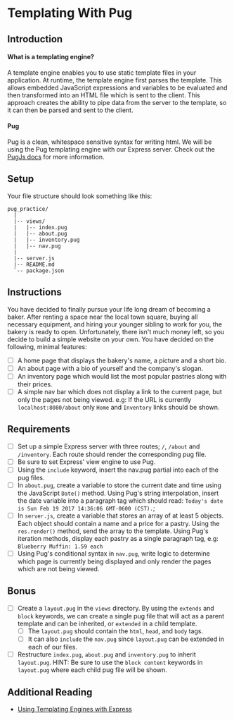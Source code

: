 # Templating With Pug

## Introduction

#### What is a templating engine?

A template engine enables you to use static template files in your application. At runtime, the template engine first parses the template. This allows embedded JavaScript expressions and variables to be evaluated and then transformed into an HTML file which is sent to the client. This approach creates the ability to pipe data from the server to the template, so it can then be parsed and sent to the client.

#### Pug

Pug is a clean, whitespace sensitive syntax for writing html. We will be using the Pug templating engine with our Express server. Check out the [PugJs docs](https://pugjs.org/api/getting-started.html) for more information.

## Setup

Your file structure should look something like this:
```
pug_practice/
  |
  |-- views/
  |   |-- index.pug
  |   |-- about.pug
  |   |-- inventory.pug
  |   |-- nav.pug
  |
  |-- server.js
  |-- README.md
  `-- package.json  
```

## Instructions

You have decided to finally pursue your life long dream of becoming a baker. After renting a space near the local town square, buying all necessary equipment, and hiring your younger sibling to work for you, the bakery is ready to open. Unfortunately, there isn't much money left, so you decide to build a simple website on your own. You have decided on the following, minimal features:

- [ ] A home page that displays the bakery's name, a picture and a short bio.
- [ ] An about page with a bio of yourself and the company's slogan.
- [ ] An inventory page which would list the most popular pastries along with their prices.
- [ ] A simple nav bar which does not display a link to the current page, but only the pages not being viewed.
    e.g: If the URL is currently `localhost:8080/about` only `Home` and `Inventory` links should be shown.

## Requirements

- [ ] Set up a simple Express server with three routes; `/`, `/about` and `/inventory`. Each route should render the corresponding pug file.
- [ ] Be sure to set Express' view engine to use Pug.
- [ ] Using the `include` keyword, insert the nav.pug partial into each of the pug files.
- [ ] In `about.pug`, create a variable to store the current date and time using the JavaScript `Date()` method. Using Pug's string interpolation, insert the date variable into a paragraph tag which should read: `Today's date is Sun Feb 19 2017 14:36:06 GMT-0600 (CST).`;
- [ ] In `server.js`, create a variable that stores an array of at least 5 objects. Each object should contain a name and a price for a pastry. Using the `res.render()` method, send the array to the template. Using Pug's iteration methods, display each pastry as a single paragraph tag, e.g: `Blueberry Muffin: 1.59 each`
- [ ] Using Pug's conditional syntax in `nav.pug`, write logic to determine which page is currently being displayed and only render the pages which are not being viewed.

## Bonus

- [ ] Create a `layout.pug` in the `views` directory. By using the `extends` and `block` keywords, we can create a single pug file that will act as a parent template and can be inherited, or `extended` in a child template.
    - [ ] The `layout.pug` should contain the `html`, `head`, and `body` tags. 
    - [ ] It can also `include` the `nav.pug` since `layout.pug` can be extended in each of our files.
- [ ] Restructure `index.pug`, `about.pug` and `inventory.pug` to inherit `layout.pug`.
    HINT: Be sure to use the `block content` keywords in `layout.pug` where each child pug file will be shown.

## Additional Reading

- [Using Templating Engines with Express](https://expressjs.com/en/guide/using-template-engines.html)
